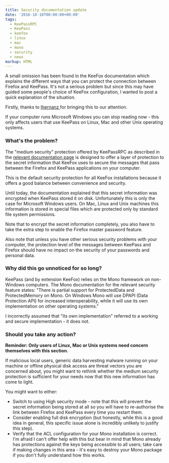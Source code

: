 ```yaml
---
title: Security documentation update
date: '2016-10-18T00:00:00+00:00'
tags:
  - KeePassRPC
  - KeePass
  - keefox
  - linux
  - mac
  - mono
  - security
  - news
markup: HTML
---
```

<p>A small omission has been found in the KeeFox documentation which explains the different ways that you can protect the connection between Firefox and KeePass. It's not a serious problem but since this may have guided some people's choice of KeeFox configuration, I wanted to post a quick explanation of the situation.
</p>
<p>Firstly, thanks to <a href="https://github.com/lhernanz" title="Opens external link in current window" target="_blank" class="external-link">lhernanz </a>for bringing this to our attention.
</p>
<p>If your computer runs Microsoft Windows you can stop reading now - this only affects users that use KeePass on Linux, Mac and other Unix operating systems.
</p>
<h3>What's the problem?</h3>
<p>The "medium security" protection offered by KeePassRPC as described in the <a href="https://github.com/luckyrat/KeeFox/wiki/en-%7C-Technical-%7C-KeePassRPC-detail#connection-security" title="Opens external link in current window" target="_blank" class="external-link">relevant documentation page</a> is designed to offer a layer of protection to the secret information that KeeFox uses to secure the messages that pass between the Firefox and KeePass applications on your computer.
</p>
<p>This is the default security protection for all KeeFox installations because it offers a good balance between convenience and security.
</p>
<p>Until today, the documentation explained that this secret information was encrypted when KeePass stored it on disk. Unfortunately this is only the case for Microsoft Windows users. On Mac, Linux and Unix machines this information is stored in special files which are protected only by standard file system permissions.
</p>
<p>Note that to encrypt the secret information completely, you also have to take the extra step to enable the Firefox master password feature.
</p>
<p>Also note that unless you have other serious security problems with your computer, the protection level of the messages between KeePass and Firefox should have no impact on the security of your passwords and personal data.
</p>
<h3>Why did this go unnoticed for so long?</h3>
<p>KeePass (and by extension KeeFox) relies on the Mono framework on non-Windows computers. The Mono documentation for the relevant security feature states: "There is partial support for ProtectedData and ProtectedMemory on Mono. On Windows Mono will use DPAPI (Data Protection API) for increased interoperability, while it will use its own implementation on other operating systems."
</p>
<p>I incorrectly assumed that "its own implementation" referred to a working and secure implementation - it does not.
</p>
<p><span style="font-weight: bold;"><span style="text-decoration: underline;"></span></span>
</p>
<h3>Should you take any action?</h3>
<p><span style="font-weight: bold;">Reminder: Only users of Linux, Mac or Unix systems need concern themselves with this section.</span>
</p>
<p>If malicious local users, generic data harvesting malware running on your machine or offline physical disk access are threat vectors you are concerned about, you might want to rethink whether the medium security protection is sufficient for your needs now that this new information has come to light.
</p>
<p>You might want to either:</p>
<p><ul><li>Switch to using High security mode - note that this will prevent the secret information being stored at all so you will have to re-authorise the link between Firefox and KeePass every time you restart them.</li><li>Consider enabling full disk encryption (but honestly, while this is a good idea in general, this specific issue alone is incredibly unlikely to justify this step).</li><li>Verify that the ACL configuration for your Mono installation is correct. I'm afraid I can't offer help with this but bear in mind that Mono already has protections against the keys being accessible to all users; take care if making changes in this area - it's easy to destroy your Mono package if you don't fully understand how this works.</li></ul></p>
